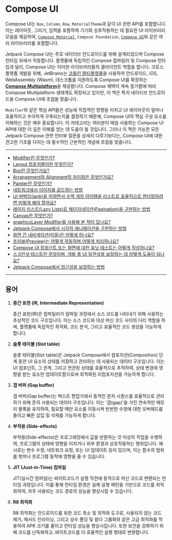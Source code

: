 # Compose UI

Compose UI는 `Box`, `Column`, `Row`, `MaterialTheme`과 같이 UI 관련 API를 포함합니다. 이는 레이아웃, 그리기, 입력을 포함하여 기기와 상호작용하는 데 필요한 UI 라이브러리 모음을 제공하며, [`Compose Material`](https://developer.android.com/jetpack/androidx/releases/compose-material), `Compose Foundation`, [`Compose UI`](https://developer.android.com/jetpack/androidx/releases/compose-ui)와 같은 여러 라이브러리를 포함합니다.

Jetpack Compose UI는 주로 네이티브 안드로이드를 위해 설계되었으며 Compose 런타임 위에서 작동합니다. 플랫폼에 독립적인 Compose 컴파일러 및 Compose 런타임과 달리, Compose UI는 이러한 라이브러리들의 클라이언트 역할을 합니다. 크로스플랫폼 개발을 위해, JetBrains는 [코틀린 멀티플랫폼](https://kotlinlang.org/docs/multiplatform.html)을 사용하여 안드로이드, iOS, WebAssembly (Wasm), 데스크톱을 지원하도록 Compose UI를 확장하는 [**Compose Multiplatform**](https://www.jetbrains.com/compose-multiplatform/)을 제공합니다. Compose 채택이 계속 증가함에 따라 Compose Multiplatform 생태계도 확장되고 있지만, 이 책은 특히 네이티브 안드로이드용 Compose UI에 초점을 맞춥니다.

`Modifier`와 같은 핵심 API들은 성능에 직접적인 영향을 미치고 UI 레이아웃이 얼마나 효율적이고 우아하게 구축되는지를 결정하기 때문에, Compose UI의 핵심 구성 요소를 이해하는 것은 매우 중요합니다. 이 카테고리는 여러분이 매일 사용하는 Compose UI API에 대한 더 깊은 이해를 얻는 데 도움이 될 것입니다. 그러나 이 책은 가능한 모든 Jetpack Compose 관련 인터뷰 질문을 상세히 다루기보다는, Compose UI에 대한 견고한 기초를 다지는 데 필수적인 근본적인 개념에 초점을 맞춥니다.

---

- [Modifier란 무엇인가?](./Modifier/README.md)
- [Layout 컴포저블이란 무엇인가?](./Layout/README.md)
- [Box란 무엇인가요?](./Box/README.md)
- [Arrangement와 Alignment의 차이점은 무엇인가요?](./ArrangementAlignment/README.md)
- [Painter란 무엇인가?](./Painter/README.md)
- [네트워크에서 이미지를 로드하는 방법](./LoadImages/README.md)
- [UI 버벅임(jank)을 피하면서 수백 개의 아이템을 리스트로 효율적으로 렌더링하려면 어떻게 해야 할까요?](./EfficientlyRender/README.md)
- [레이지 리스트(Lazy Lists)로 페이지네이션(Pagination)을 구현하는 방법](./Pagination/README.md)
- [Canvas란 무엇인가?](./Canvas/README.md)
- [graphicsLayer Modifier를 사용해 본 적이 있나요?](./GraphicsLayer/README.md)
- [Jetpack Compose에서 시각적 애니메이션을 구현하는 방법](./Animation/README.md)
- [화면 간 내비게이션(이동)은 어떻게 하나요?](./Navigation/README.md)
- [프리뷰(Preview)는 어떻게 작동하며 어떻게 처리하나요?](./Preview/README.md)
- [Compose UI 컴포넌트 또는 화면에 대한 유닛 테스트는 어떻게 작성하나요?](./Test/README.md)
- [스크린샷 테스트란 무엇이며, 개발 중 UI 일관성을 보장하는 데 어떻게 도움이 되나요?](./TestScreenshot/README.md)
- [Jetpack Compose에서 접근성을 보장하는 방법](./Accessibility/README.md)

---

## 용어

1. **중간 표현 (IR, Intermediate Representation)**

    중간 표현(IR)은 컴파일러가 컴파일 과정에서 소스 코드를 나타내기 위해 사용하는 추상적인 코드 구조입니다. 이는 소스 코드와 대상 머신 코드 사이의 다리 역할을 하며, 플랫폼에 독립적인 최적화, 코드 분석, 그리고 효율적인 코드 생성을 가능하게 합니다.

2.  **슬롯 테이블 (Slot table)**
    
    슬롯 테이블(Slot table)은 Jetpack Compose에서 컴포지션(Composition) 단계 동안 UI 요소의 상태를 저장하고 관리하는 데 사용되는 데이터 구조입니다. 이는 UI 컴포넌트, 그 관계, 그리고 연관된 상태를 효율적으로 추적하여, 상태 변경에 영향을 받는 요소만 업데이트함으로써 최적화된 리컴포지션을 가능하게 합니다.

3.  **갭 버퍼 (Gap buffer)**
    
    갭 버퍼(Gap buffer)는 텍스트 편집기에서 동적인 문자 시퀀스를 효율적으로 관리하기 위해 흔히 사용되는 데이터 구조입니다. 이는 '갭(gap)'을 가진 연속적인 메모리 블록을 유지하여, 필요할 때만 요소를 이동시켜 빈번한 수정에 대한 오버헤드를 줄이고 빠른 삽입 및 삭제를 가능하게 합니다.

4.  **부작용 (Side-effects)**
    
    부작용(Side-effects)은 프로그래밍에서 값을 반환하는 것 이상의 작업을 수행하여, 프로그램의 상태에 영향을 미치거나 외부 환경과 상호작용하는 행위입니다. 예시로는 변수 수정, 네트워크 요청, 또는 UI 업데이트 등이 있으며, 이는 함수의 범위를 벗어나 프로그램 동작에 영향을 줄 수 있습니다.

5.  **JIT (Just-in-Time) 컴파일**
    
    JIT(실시간 컴파일)는 바이트코드가 실행 직전에 동적으로 머신 코드로 변환되는 런타임 과정입니다. 이를 통해 런타임 환경은 실제 실행 패턴을 기반으로 코드를 최적화하여, 자주 사용되는 코드 경로의 성능을 향상시킬 수 있습니다.

6.  **R8 최적화**
    
    R8 최적화는 안드로이드를 위한 코드 축소 및 최적화 도구로, 사용되지 않는 코드 제거, 메서드 인라이닝, 그리고 상수 폴딩 및 람다 그룹화와 같은 고급 최적화를 적용하여 APK 크기를 줄이고 런타임 성능을 향상시킵니다. 또한 보안을 강화하기 위해 코드를 난독화하고, 바이트코드를 더 효율적인 실행 형태로 변환합니다.

